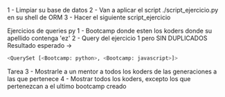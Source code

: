 1 - Limpiar su base de datos
2 - Van a aplicar el script ./script_ejercicio.py en su shell de ORM
3 - Hacer el siguiente script_ejercicio

Ejercicios de queries py
1 - Bootcamp donde esten los koders donde su apellido contenga 'ez'
2 - Query del ejercicio 1 pero SIN DUPLICADOS
  Resultado esperado -> 
  
  ```python
  <QuerySet [<Bootcamp: python>, <Bootcamp: javascript>]>
  ```

Tarea
3 - Mostrarle a un mentor a todos los koders de las generaciones a las que pertenece
4 -  Mostrar todos los koders, excepto los que pertenezcan a el ultimo bootcamp creado